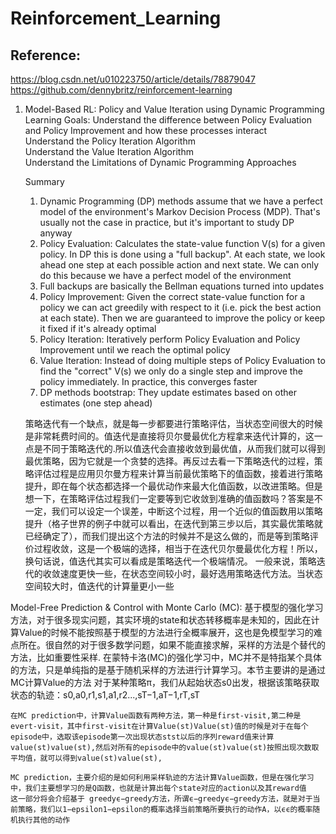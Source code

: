 Reinforcement_Learning   
=====

Reference:   
------
 https://blog.csdn.net/u010223750/article/details/78879047     
 https://github.com/dennybritz/reinforcement-learning   

1. Model-Based RL: Policy and Value Iteration using Dynamic Programming   	
	Learning Goals:
	Understand the difference between Policy Evaluation and Policy Improvement and how these processes interact    
	Understand the Policy Iteration Algorithm    
	Understand the Value Iteration Algorithm    
	Understand the Limitations of Dynamic Programming Approaches   

	Summary
	1. Dynamic Programming (DP) methods assume that we have a perfect model of the environment's Markov Decision Process (MDP).                That's usually not the case in practice, but it's important to study DP anyway
	2. Policy Evaluation: Calculates the state-value function V(s) for a given policy. In DP this is done using a "full backup". At            each state, we look ahead one step at each possible action and next state. We can only do this because we have a perfect      	    model of the environment
	3. Full backups are basically the Bellman equations turned into updates    
	4. Policy Improvement: Given the correct state-value function for a policy we can act greedily with respect to it (i.e. pick the            best action at each state). Then we are guaranteed to improve the policy or keep it fixed if it's already optimal   
	5. Policy Iteration: Iteratively perform Policy Evaluation and Policy Improvement until we reach the optimal policy   
	6. Value Iteration: Instead of doing multiple steps of Policy Evaluation to find the "correct" V(s) we only do a single step and             improve the policy immediately. In practice, this converges faster     
	7. DP methods bootstrap: They update estimates based on other estimates (one step ahead)    

	策略迭代有一个缺点，就是每一步都要进行策略评估，当状态空间很大的时候是非常耗费时间的。值迭代是直接将贝尔曼最优化方程拿来迭代计算的，这一点是不同于策略迭代的.所以值迭代会直接收敛到最优值，从而我们就可以得到最优策略，因为它就是一个贪婪的选择。再反过去看一下策略迭代的过程，策略评估过程是应用贝尔曼方程来计算当前最优策略下的值函数，接着进行策略提升，即在每个状态都选择一个最优动作来最大化值函数，以改进策略。但是想一下，在策略评估过程我们一定要等到它收敛到准确的值函数吗？答案是不一定，我们可以设定一个误差，中断这个过程，用一个近似的值函数用以策略提升（格子世界的例子中就可以看出，在迭代到第三步以后，其实最优策略就已经确定了），而我们提出这个方法的时候并不是这么做的，而是等到策略评价过程收敛，这是一个极端的选择，相当于在迭代贝尔曼最优化方程！所以，换句话说，值迭代其实可以看成是策略迭代一个极端情况。
	一般来说，策略迭代的收敛速度更快一些，在状态空间较小时，最好选用策略迭代方法。当状态空间较大时，值迭代的计算量更小一些


Model-Free Prediction & Control with Monte Carlo (MC):
	基于模型的强化学习方法，对于很多现实问题，其实环境的state和状态转移概率是未知的，因此在计算Value的时候不能按照基于模型的方法进行全概率展开，这也是免模型学习的难点所在。很自然的对于很多数学问题，如果不能直接求解，采样的方法是个替代的方法，比如重要性采样.
	在蒙特卡洛(MC)的强化学习中，MC并不是特指某个具体的方法，只是单纯指的是基于随机采样的方法进行计算学习。本节主要讲的是通过MC计算Value的方法
	对于某种策略π，我们从起始状态s0出发，根据该策略获取状态的轨迹：s0,a0,r1,s1,a1,r2...,sT−1,aT−1,rT,sT

	在MC prediction中，计算Value函数有两种方法，第一种是first-visit,第二种是evert-visit，其中first-visit在计算Value(st)Value(st)值的时候是对于在每个episode中，选取该episode第一次出现状态stst以后的序列reward值来计算value(st)value(st),然后对所有的episode中的value(st)value(st)按照出现次数取平均值，就可以得到value(st)value(st),

	MC prediction，主要介绍的是如何利用采样轨迹的方法计算Value函数，但是在强化学习中，我们主要想学习的是Q函数，也就是计算出每个state对应的action以及其reward值
	这一部分将会介绍基于 greedyϵ−greedy方法，所谓ϵ−greedyϵ−greedy方法，就是对于当前策略，我们以1−epsilon1−epsilon的概率选择当前策略所要执行的动作A，以ϵϵ的概率随机执行其他的动作
